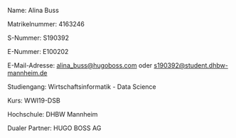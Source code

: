 Name: Alina Buss

Matrikelnummer: 4163246

S-Nummer: S190392

E-Nummer: E100202

E-Mail-Adresse: alina_buss@hugoboss.com oder s190392@student.dhbw-mannheim.de

Studiengang: Wirtschaftsinformatik - Data Science 

Kurs: WWI19-DSB

Hochschule: DHBW Mannheim

Dualer Partner: HUGO BOSS AG



<!---
E100202/E100202 is a ✨ special ✨ repository because its `README.md` (this file) appears on your GitHub profile.
You can click the Preview link to take a look at your changes.
--->
